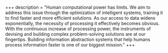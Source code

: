 +++
description = "Human computational power has limits. We aim to address this issue through the optimization of intelligent systems, training it to find faster and more efficient solutions. As our access to data widens exponentially, the necessity of processing it effectively becomes obvious. With the continuous increase of processing power, the instruments of devising and building complex problem-solving solutions are at our fingertips. Building information abstraction systems that help humans process information faster is one of our biggest mission."
+++